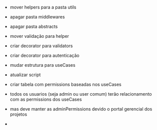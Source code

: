 - mover helpers para a pasta utils
- apagar pasta middlewares
- apagar pasta abstracts
- mover validação para helper
- criar decorator para validators
- criar decorator para autenticação
- mudar estrutura para useCases
- atualizar script

- criar tabela com permissions baseadas nos useCases
- todos os usuarios (seja admin ou user comum) terão relacionamento com as permissions dos useCases
- mas deve manter as adminPermissions devido o portal gerencial dos projetos
- 